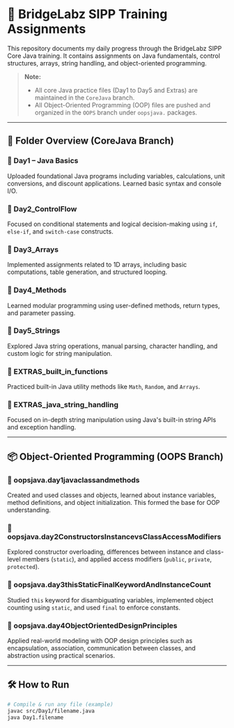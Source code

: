 # 🚀 BridgeLabz SIPP Training Assignments

This repository documents my daily progress through the BridgeLabz SIPP Core Java training. It contains assignments on Java fundamentals, control structures, arrays, string handling, and object-oriented programming.

> **Note:**  
> - All core Java practice files (Day1 to Day5 and Extras) are maintained in the `CoreJava` branch.  
> - All Object-Oriented Programming (OOP) files are pushed and organized in the `OOPS` branch under `oopsjava.` packages.

---

## 📁 Folder Overview (CoreJava Branch)

### 📌 Day1 – Java Basics
Uploaded foundational Java programs including variables, calculations, unit conversions, and discount applications. Learned basic syntax and console I/O.

### 📌 Day2_ControlFlow
Focused on conditional statements and logical decision-making using `if`, `else-if`, and `switch-case` constructs.

### 📌 Day3_Arrays
Implemented assignments related to 1D arrays, including basic computations, table generation, and structured looping.

### 📌 Day4_Methods
Learned modular programming using user-defined methods, return types, and parameter passing.

### 📌 Day5_Strings
Explored Java string operations, manual parsing, character handling, and custom logic for string manipulation.

### 📌 EXTRAS_built_in_functions
Practiced built-in Java utility methods like `Math`, `Random`, and `Arrays`.

### 📌 EXTRAS_java_string_handling
Focused on in-depth string manipulation using Java's built-in string APIs and exception handling.

---

## 📦 Object-Oriented Programming (OOPS Branch)

### 📌 oopsjava.day1javaclassandmethods
Created and used classes and objects, learned about instance variables, method definitions, and object initialization. This formed the base for OOP understanding.

### 📌 oopsjava.day2ConstructorsInstancevsClassAccessModifiers
Explored constructor overloading, differences between instance and class-level members (`static`), and applied access modifiers (`public`, `private`, `protected`).

### 📌 oopsjava.day3thisStaticFinalKeywordAndInstanceCount
Studied `this` keyword for disambiguating variables, implemented object counting using `static`, and used `final` to enforce constants.

### 📌 oopsjava.day4ObjectOrientedDesignPrinciples
Applied real-world modeling with OOP design principles such as encapsulation, association, communication between classes, and abstraction using practical scenarios.

---

## 🛠️ How to Run

```bash
# Compile & run any file (example)
javac src/Day1/filename.java
java Day1.filename
